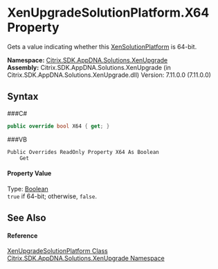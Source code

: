 # XenUpgradeSolutionPlatform.X64 Property 
 

Gets a value indicating whether this <a href="T_Citrix_SDK_AppDNA_Solutions_Xen_Common_XenSolutionPlatform">XenSolutionPlatform</a> is 64-bit.

**Namespace:**&nbsp;<a href="N_Citrix_SDK_AppDNA_Solutions_XenUpgrade">Citrix.SDK.AppDNA.Solutions.XenUpgrade</a><br />**Assembly:**&nbsp;Citrix.SDK.AppDNA.Solutions.XenUpgrade (in Citrix.SDK.AppDNA.Solutions.XenUpgrade.dll) Version: 7.11.0.0 (7.11.0.0)

## Syntax

###C#
```csharp
public override bool X64 { get; }
```

###VB
```vbnet
Public Overrides ReadOnly Property X64 As Boolean
	Get
```


#### Property Value
Type: <a href="http://msdn2.microsoft.com/en-us/library/a28wyd50" target="_blank">Boolean</a><br />`true` if 64-bit; otherwise, `false`.

## See Also


#### Reference
<a href="T_Citrix_SDK_AppDNA_Solutions_XenUpgrade_XenUpgradeSolutionPlatform">XenUpgradeSolutionPlatform Class</a><br /><a href="N_Citrix_SDK_AppDNA_Solutions_XenUpgrade">Citrix.SDK.AppDNA.Solutions.XenUpgrade Namespace</a><br />